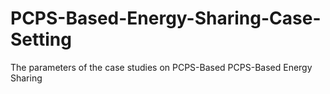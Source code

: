 # PCPS-Based-Energy-Sharing-Case-Setting
 The parameters of the case studies on PCPS-Based PCPS-Based Energy Sharing
